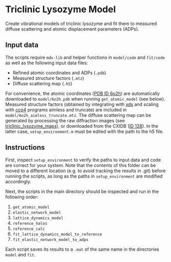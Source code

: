 # Triclinic Lysozyme Model

Create vibrational models of triclinic lysozyme and fit them to measured diffuse scattering and atomic displacement parameters (ADPs).

## Input data

The scripts require `mdx-lib` and helper functions in `model/code` and `fit/code` as well as the following input data files:

* Refined atomic coordinates and ADPs (`.pdb`)
* Measured structure factors (`.mtz`)
* Diffuse scattering map (`.h5`)

For convenience, the atomic coordinates ([PDB ID 6o2h](https://www.rcsb.org/structure/6O2H)) are automatically downloaded to `model/6o2h.pdb` when running `get_atomic_model` (see below). Measured structure factors (obtained by integrating with [xds](http://xds.mpimf-heidelberg.mpg.de/) and scaling with [ccp4](http://www.ccp4.ac.uk/) programs aimless and truncate) are included in `model/6o2h_aimless_truncate.mtz`. The diffuse scattering map can be generated by processing the raw diffraction images (see [triclinic_lysozyme_maps](../triclinic_lysozyme_maps/README.md)), or downloaded from the CXIDB ([ID 128](https://www.cxidb.org/id-128.html)). In the latter case, `setup_environment.m` must be edited with the path to the h5 file.

## Instructions

First, inspect `setup_environment` to verify the paths to input data and code are correct for your system. Note that the contents of this folder can be moved to a different location (e.g. to avoid tracking the results in .git) before running the scripts, as long as the paths in `setup_environment` are modified accordingly.

Next, the scripts in the main directory should be inspected and run in the following order:

1. `get_atomic_model`
1. `elastic_network_model`
1. `lattice_dynamics_model`
1. `reference_halos`
1. `reference_calc`
1. `fit_lattice_dynamics_model_to_reference`
1. `fit_elastic_network_model_to_adps`

Each script saves its results to a `.mat` of the same name in the directories `model` and `fit`.
